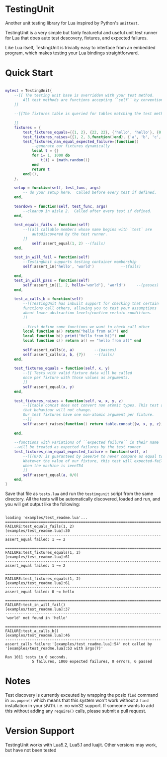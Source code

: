 TestingUnit
===========

Another unit testing library for Lua inspired by Python's `unittest`.

TestingUnit is a very simple but fairly featureful and useful unit test runner for Lua that does auto test descovery, fixtures, and expected failures.

Like Lua itself, TestingUnit is trivially easy to interface from an embedded program, which makes testing your Lua bindings straightforward.

Quick Start
===========
<!--START EXAMPLE SOURCE-->

```lua

mytest = TestingUnit{
    --[[ The testing unit base is overridden with your test method.
        All test methods are functions accepting ``self`` by convention.
    ]]
    
    --[[The fixtures table is queried for tables matching the test method name.
    
    ]]
    fixtures = {
        test_fixtures_equals={{1, 2}, {22, 22}, {'hello', 'hello'}, {0,'hello'}},
        test_fixtures_raises={{1, 2, 3,function()end}, {'a', 'b', 'c', {}}, {{},{},{},{}}},
        test_fixtures_nan_equal_expected_failure=(function()
            --generate our fixtures dynamically
            local t = {} 
            for i= 1, 1000 do 
                t[i] = {math.random()}
            end 
            return t 
        end)(),
    },
    
    setup = function(self, test_func, args)
        -- do your setup here.  Called before every test if defined.  
    end,
    
    teardown = function(self, test_func, args)
        --cleanup in aisle 2.  Called after every test if defined.
    end,
    
    test_equals_fails = function(self)
        --[[all callable members whose name begins with `test` are 
            autodiscovered by the test runner.
        ]]
            self:assert_equal(1, 2) --(fails)
    end,
    
    test_in_will_fail = function(self)
        --TestingUnit supports testing container membership
        self:assert_in('hello', 'world')            --(fails)
        
    end,
    test_in_will_pass = function(self)
        self:assert_in({1, 2, hello='world'}, 'world')     --(passes)
    end,
    
    test_a_calls_b = function(self)
        --[[TestingUnit has inbuilt support for checking that certain 
        functions call others, allowing you to test your assumptions 
        about lower abstraction levels/confirm certain conditions.
        ]]
        
        --first define some functions we want to check call other
        local function a() return("hello from a()") end
        local function b() print("Hello from b()") end
        local function c() return a() == "hello from a()" end
        
        self:assert_calls(c, a)         --(passes)
        self:assert_calls(a, b, {7})    --(fails)
    end,
    
    test_fixtures_equals = function(self, x, y)
        --[[ Tests with valid fixture data will be called 
        once per fixture with those values as arguments.
        ]]
        self:assert_equal(x, y)
    end,
    
    test_fixtures_raises = function(self, w, x, y, z)
        --[[table concat does not convert non atomic types. This test assumes 
        that behaviour will not change.
        Our test fixtures have one non-atomic argument per fixture.
        --]]
        self:assert_raises(function() return table.concat({w, x, y, z}, '|')end)
    
    end,
    
    --functions with variations of ``expected failure`` in their name 
    --will be treated as expected failures by the test runner
    test_fixtures_nan_equal_expected_failure = function(self, x)
        --[[(0/0) is guaranteed by ieee754 to never compare as equal to any value.
        Whatever the value of our fixture, this test will expected-fail 
        when the machine is ieee754
        ]]
        self:assert_equal(a, 0/0) 
    end,
}


```
<!--END EXAMPLE SOURCE-->


Save that file as `tests.lua` and run the `testingunit` script from the same directory.  All the tests will be automatically discovered, loaded and run, and you will get output like the following:
<!--START EXAMPLE OUTPUT-->
```

loading 'examples/test_readme.lua'...
======================================================================
FAILURE:test_equals_fails(1, 2)
[examples/test_readme.lua]:30
----------------------------------------------------------------------
assert_equal failed: 1 ~= 2

======================================================================
FAILURE:test_fixtures_equals(1, 2)
[examples/test_readme.lua]:61
----------------------------------------------------------------------
assert_equal failed: 1 ~= 2

======================================================================
FAILURE:test_fixtures_equals(1, 2)
[examples/test_readme.lua]:61
----------------------------------------------------------------------
assert_equal failed: 0 ~= hello

======================================================================
FAILURE:test_in_will_fail()
[examples/test_readme.lua]:37
----------------------------------------------------------------------
'world' not found in 'hello'

======================================================================
FAILURE:test_a_calls_b()
[examples/test_readme.lua]:46
----------------------------------------------------------------------
assert_calls failure:'[examples/test_readme.lua]:54' not called by '[examples/test_readme.lua]:53 with args(7)'

Ran 1011 tests in 0 seconds.
            5 failures, 1000 expected failures, 0 errors, 6 passed

```
<!--END EXAMPLE OUTPUT-->

Notes
=====

Test discovery is currently exceuted by wrapping the posix `find` command in `io.popen()` which means that this system won't work without a `find` installation in your `$PATH`. i.e. no win32 support.  If someone wants to add this without adding any `require()` calls, please submit a pull request.

Version Support
===============
TestingUnit works with Lua5.2, Lua5.1 and luajit.  Other versions may work, but have not been tested
